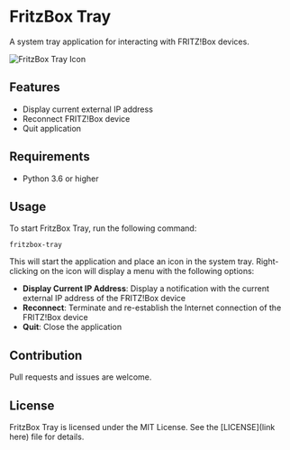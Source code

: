 # FritzBox Tray

A system tray application for interacting with FRITZ!Box devices.

![FritzBox Tray Icon](resources/ft.ico)

## Features

- Display current external IP address
- Reconnect FRITZ!Box device
- Quit application

## Requirements

- Python 3.6 or higher

## Usage

To start FritzBox Tray, run the following command:

    fritzbox-tray

This will start the application and place an icon in the system tray. Right-clicking on the icon will display a menu with the following options:

 - **Display Current IP Address**: Display a notification with the current external IP address of the FRITZ!Box device
 - **Reconnect**: Terminate and re-establish the Internet connection of the FRITZ!Box device
 - **Quit**: Close the application

## Contribution

Pull requests and issues are welcome.

## License

FritzBox Tray is licensed under the MIT License. See the [LICENSE](link here) file for details.


